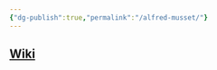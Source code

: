```yaml
---
{"dg-publish":true,"permalink":"/alfred-musset/"}
---
```


## [Wiki](https://www.wikiwand.com/hu/Alfred_de_Musset)